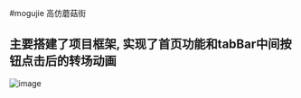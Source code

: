 #mogujie
高仿蘑菇街

## 主要搭建了项目框架, 实现了首页功能和tabBar中间按钮点击后的转场动画
![image](https://github.com/kevinlishuai/mogujie/blob/master/description.gif)
